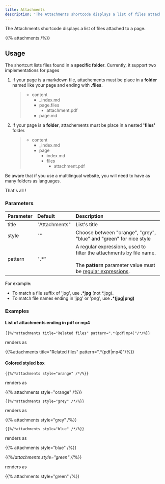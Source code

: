 ```yaml
---
title: Attachments
description: 'The Attachments shortcode displays a list of files attached to a page.'
---
```


The Attachments shortcode displays a list of files attached to a page.

{{% attachments /%}}

## Usage

The shortcurt lists files found in a **specific folder**.
Currently, it support two implementations for pages

1. If your page is a markdown file, attachements must be place in a **folder** named like your page and ending with **.files**.

    > - content
    >     - \_index.md
    >     - page.files
    >         - attachment.pdf
    >     - page.md

2. If your page is a **folder**, attachements must be place in a nested **'files'** folder.

    > - content
    >     - \_index.md
    >     - page
    >         - index.md
    >         - files
    >             - attachment.pdf

Be aware that if you use a multilingual website, you will need to have as many folders as languages.

That's all !

### Parameters

| Parameter | Default       | Description                                                                                                                                                                                    |
| :-------- | :------------ | :--------------------------------------------------------------------------------------------------------------------------------------------------------------------------------------------- |
| title     | "Attachments" | List's title                                                                                                                                                                                   |
| style     | ""            | Choose between "orange", "grey", "blue" and "green" for nice style                                                                                                                             |
| pattern   | ".\*"         | A regular expressions, used to filter the attachments by file name. <br/><br/>The **pattern** parameter value must be [regular expressions](https://en.wikipedia.org/wiki/Regular_expression). |

For example:

-   To match a file suffix of 'jpg', use **.\*jpg** (not \*.jpg).
-   To match file names ending in 'jpg' or 'png', use **.\*(jpg|png)**

### Examples

#### List of attachments ending in pdf or mp4

    {{%/*attachments title="Related files" pattern=".*(pdf|mp4)"/*/%}}

renders as

{{%attachments title="Related files" pattern=".*(pdf|mp4)"/%}}

#### Colored styled box

    {{%/*attachments style="orange" /*/%}}

renders as

{{% attachments style="orange" /%}}

    {{%/*attachments style="grey" /*/%}}

renders as

{{% attachments style="grey" /%}}

    {{%/*attachments style="blue" /*/%}}

renders as

{{% attachments style="blue" /%}}
  
 {{%/*attachments style="green" /*/%}}

renders as

{{% attachments style="green" /%}}

